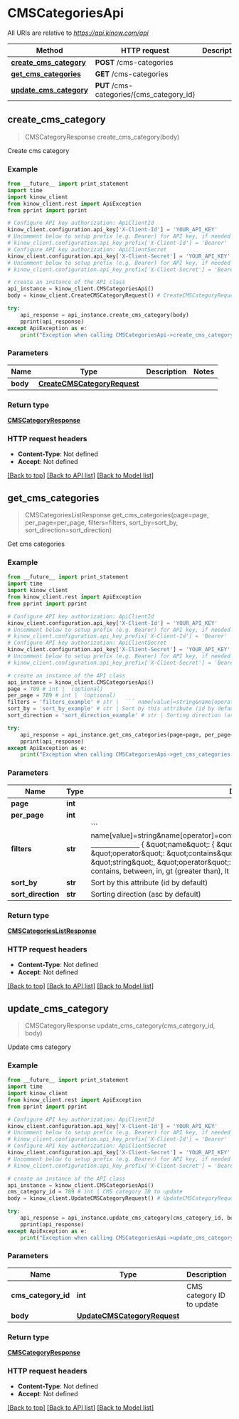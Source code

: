 # CMSCategoriesApi

All URIs are relative to *https://api.kinow.com/api*

Method | HTTP request | Description
------------- | ------------- | -------------
[**create_cms_category**](#create_cms_category) | **POST** /cms-categories | 
[**get_cms_categories**](#get_cms_categories) | **GET** /cms-categories | 
[**update_cms_category**](#update_cms_category) | **PUT** /cms-categories/{cms_category_id} | 


## **create_cms_category**
> CMSCategoryResponse create_cms_category(body)



Create cms category

### Example 
```python
from __future__ import print_statement
import time
import kinow_client
from kinow_client.rest import ApiException
from pprint import pprint

# Configure API key authorization: ApiClientId
kinow_client.configuration.api_key['X-Client-Id'] = 'YOUR_API_KEY'
# Uncomment below to setup prefix (e.g. Bearer) for API key, if needed
# kinow_client.configuration.api_key_prefix['X-Client-Id'] = 'Bearer'
# Configure API key authorization: ApiClientSecret
kinow_client.configuration.api_key['X-Client-Secret'] = 'YOUR_API_KEY'
# Uncomment below to setup prefix (e.g. Bearer) for API key, if needed
# kinow_client.configuration.api_key_prefix['X-Client-Secret'] = 'Bearer'

# create an instance of the API class
api_instance = kinow_client.CMSCategoriesApi()
body = kinow_client.CreateCMSCategoryRequest() # CreateCMSCategoryRequest | 

try: 
    api_response = api_instance.create_cms_category(body)
    pprint(api_response)
except ApiException as e:
    print("Exception when calling CMSCategoriesApi->create_cms_category: %s\n" % e)
```

### Parameters

Name | Type | Description  | Notes
------------- | ------------- | ------------- | -------------
 **body** | [**CreateCMSCategoryRequest**](#CreateCMSCategoryRequest)|  | 

### Return type

[**CMSCategoryResponse**](#CMSCategoryResponse)

### HTTP request headers

 - **Content-Type**: Not defined
 - **Accept**: Not defined

[[Back to top]](#) [[Back to API list]](#documentation-for-api-endpoints) [[Back to Model list]](#documentation-for-models)

## **get_cms_categories**
> CMSCategoriesListResponse get_cms_categories(page=page, per_page=per_page, filters=filters, sort_by=sort_by, sort_direction=sort_direction)



Get cms categories

### Example 
```python
from __future__ import print_statement
import time
import kinow_client
from kinow_client.rest import ApiException
from pprint import pprint

# Configure API key authorization: ApiClientId
kinow_client.configuration.api_key['X-Client-Id'] = 'YOUR_API_KEY'
# Uncomment below to setup prefix (e.g. Bearer) for API key, if needed
# kinow_client.configuration.api_key_prefix['X-Client-Id'] = 'Bearer'
# Configure API key authorization: ApiClientSecret
kinow_client.configuration.api_key['X-Client-Secret'] = 'YOUR_API_KEY'
# Uncomment below to setup prefix (e.g. Bearer) for API key, if needed
# kinow_client.configuration.api_key_prefix['X-Client-Secret'] = 'Bearer'

# create an instance of the API class
api_instance = kinow_client.CMSCategoriesApi()
page = 789 # int |  (optional)
per_page = 789 # int |  (optional)
filters = 'filters_example' # str |  ``` name[value]=string&name[operator]=contains&date_add[value]=string&date_add[operator]=lt _______________  { \"name\": { \"value\": \"string\", \"operator\": \"contains\" }, \"date_add\": { \"value\": \"string\", \"operator\": \"lt\" } } ``` Operator can be: strict, contains, between, in, gt (greater than), lt (lower than). (optional)
sort_by = 'sort_by_example' # str | Sort by this attribute (id by default) (optional)
sort_direction = 'sort_direction_example' # str | Sorting direction (asc by default) (optional)

try: 
    api_response = api_instance.get_cms_categories(page=page, per_page=per_page, filters=filters, sort_by=sort_by, sort_direction=sort_direction)
    pprint(api_response)
except ApiException as e:
    print("Exception when calling CMSCategoriesApi->get_cms_categories: %s\n" % e)
```

### Parameters

Name | Type | Description  | Notes
------------- | ------------- | ------------- | -------------
 **page** | **int**|  | [optional] 
 **per_page** | **int**|  | [optional] 
 **filters** | **str**|  &#x60;&#x60;&#x60; name[value]&#x3D;string&amp;name[operator]&#x3D;contains&amp;date_add[value]&#x3D;string&amp;date_add[operator]&#x3D;lt _______________  { \&quot;name\&quot;: { \&quot;value\&quot;: \&quot;string\&quot;, \&quot;operator\&quot;: \&quot;contains\&quot; }, \&quot;date_add\&quot;: { \&quot;value\&quot;: \&quot;string\&quot;, \&quot;operator\&quot;: \&quot;lt\&quot; } } &#x60;&#x60;&#x60; Operator can be: strict, contains, between, in, gt (greater than), lt (lower than). | [optional] 
 **sort_by** | **str**| Sort by this attribute (id by default) | [optional] 
 **sort_direction** | **str**| Sorting direction (asc by default) | [optional] 

### Return type

[**CMSCategoriesListResponse**](#CMSCategoriesListResponse)

### HTTP request headers

 - **Content-Type**: Not defined
 - **Accept**: Not defined

[[Back to top]](#) [[Back to API list]](#documentation-for-api-endpoints) [[Back to Model list]](#documentation-for-models)

## **update_cms_category**
> CMSCategoryResponse update_cms_category(cms_category_id, body)



Update cms category

### Example 
```python
from __future__ import print_statement
import time
import kinow_client
from kinow_client.rest import ApiException
from pprint import pprint

# Configure API key authorization: ApiClientId
kinow_client.configuration.api_key['X-Client-Id'] = 'YOUR_API_KEY'
# Uncomment below to setup prefix (e.g. Bearer) for API key, if needed
# kinow_client.configuration.api_key_prefix['X-Client-Id'] = 'Bearer'
# Configure API key authorization: ApiClientSecret
kinow_client.configuration.api_key['X-Client-Secret'] = 'YOUR_API_KEY'
# Uncomment below to setup prefix (e.g. Bearer) for API key, if needed
# kinow_client.configuration.api_key_prefix['X-Client-Secret'] = 'Bearer'

# create an instance of the API class
api_instance = kinow_client.CMSCategoriesApi()
cms_category_id = 789 # int | CMS category ID to update
body = kinow_client.UpdateCMSCategoryRequest() # UpdateCMSCategoryRequest | 

try: 
    api_response = api_instance.update_cms_category(cms_category_id, body)
    pprint(api_response)
except ApiException as e:
    print("Exception when calling CMSCategoriesApi->update_cms_category: %s\n" % e)
```

### Parameters

Name | Type | Description  | Notes
------------- | ------------- | ------------- | -------------
 **cms_category_id** | **int**| CMS category ID to update | 
 **body** | [**UpdateCMSCategoryRequest**](#UpdateCMSCategoryRequest)|  | 

### Return type

[**CMSCategoryResponse**](#CMSCategoryResponse)

### HTTP request headers

 - **Content-Type**: Not defined
 - **Accept**: Not defined

[[Back to top]](#) [[Back to API list]](#documentation-for-api-endpoints) [[Back to Model list]](#documentation-for-models)

